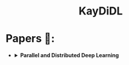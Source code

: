 <h1 align=center> KayDiDL </h1>

# Papers 📜:

<ul>

<li>
<details><summary><b>Parallel and Distributed Deep Learning</b></summary>
<p>
	
##### Analysis (empirically) the speedup in training a CNN using conventional _*single core CPU*_ and _*GPU*_ and provide practical suggestions to improve training times.

- **Synchronous Update Methods**: {Parallel SGD, Alternating Direction Method of Multipliers SGD (ADMM.SGD)}
- **Asynchronous Update Methods**: {Downpour SGD}

</p>
</details>
</li>


</ul>

